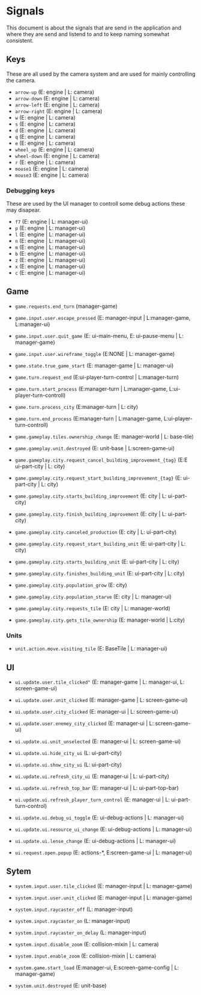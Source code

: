 # Signals

This document is about the signals that are send in the application and where they are send and listend to and to keep naming somewhat consistent.

## Keys

These are all used by the camera system and are used for mainly controlling the camera.

- `arrow-up` (E: engine | L: camera)
- `arrow-down` (E: engine | L: camera)
- `arrow-left` (E: engine | L: camera)
- `arrow-right` (E: engine | L: camera)
- `w` (E: engine | L: camera)
- `s` (E: engine | L: camera)
- `d` (E: engine | L: camera)
- `q` (E: engine | L: camera)
- `e` (E: engine | L: camera)
- `wheel_up` (E: engine | L: camera)
- `wheel-down` (E: engine | L: camera)
- `r` (E: engine | L: camera)
- `mouse1` (E: engine | L: camera)
- `mouse3` (E: engine | L: camera)

### Debugging keys

These are used by the UI manager to controll some debug actions these may disapear.

- `f7` (E: engine | L: manager-ui)
- `p` (E: engine | L: manager-ui)
- `l` (E: engine | L: manager-ui)
- `n` (E: engine | L: manager-ui)
- `m` (E: engine | L: manager-ui)
- `b` (E: engine | L: manager-ui)
- `z` (E: engine | L: manager-ui)
- `x` (E: engine | L: manager-ui)
- `c` (E: engine | L: manager-ui)

## Game

- `game.requests.end_turn` (manager-game)
- `game.input.user.escape_pressed` (E: manager-input | L:manager-game, L:manager-ui)
- `game.input.user.quit_game` (E: ui-main-menu, E: ui-pause-menu | L: manager-game)
- `game.input.user.wireframe_toggle` (E:NONE | L: manager-game)
- `game.state.true_game_start` (E: manager-game | L: manager-ui)

- `game.turn.request_end` (E:ui-player-turn-control | L:manager-turn)
- `game.turn.start_process` (E:manager-turn | L:manager-game, L:ui-player-turn-controll)
- `game.turn.process_city` (E:manager-turn | L: city)
- `game.turn.end_process` (E:manager-turn | L:manager-game, L:ui-player-turn-controll)

- `game.gameplay.tiles.ownership_change` (E: manager-world | L: base-tile)
- `game.gameplay.unit.destroyed` (E: unit-base | L:screen-game-ui)

- `game.gameplay.city.request_cancel_building_improvement_{tag}` (E:E ui-part-city | L: city)
- `game.gameplay.city.request_start_building_improvement_{tag}` (E: ui-part-city | L: city)
- `game.gameplay.city.starts_building_improvement` (E: city | L: ui-part-city)
- `game.gameplay.city.finish_building_improvement` (E: city | L: ui-part-city)
- `game.gameplay.city.canceled_production` (E: city | L: ui-part-city)

- `game.gameplay.city.request_start_building_unit` (E: ui-part-city | L: city)
- `game.gameplay.city.starts_building_unit` (E: ui-part-city | L: city)
- `game.gameplay.city.finishes_building_unit` (E: ui-part-city | L: city)

- `game.gameplay.city.population_grow` (E: city)
- `game.gameplay.city.population_starve` (E: city | L: manager-ui)
- `game.gameplay.city.requests_tile` (E: city | L: manager-world)
- `game.gameplay.city.gets_tile_ownership` (E: manager-world | L:city)

### Units

- `unit.action.move.visiting_tile` (E: BaseTile | L: manager-ui)

## UI

- `ui.update.user.tile_clicked"` (E: manager-game | L: manager-ui, L: screen-game-ui)
- `ui.update.user.unit_clicked` (E: manager-game | L: screen-game-ui)
- `ui.update.user.city_clicked` (E: manager-ui | L: screen-game-ui)
- `ui.update.user.enemey_city_clicked` (E: manager-ui | L: screen-game-ui)

- `ui.update.ui.unit_unselected` (E: manager-ui | L: screen-game-ui)

- `ui.update.ui.hide_city_ui` (L: ui-part-city)
- `ui.update.ui.show_city_ui` (L: ui-part-city)

- `ui.update.ui.refresh_city_ui` (E: manager-ui | L: ui-part-city)
- `ui.update.ui.refresh_top_bar` (E: manager-ui | L: ui-part-top-bar)
- `ui.update.ui.refresh_player_turn_control` (E: manager-ui | L: ui-part-turn-control)

- `ui.update.ui.debug_ui_toggle` (E: ui-debug-actions | L: manager-ui)
- `ui.update.ui.resource_ui_change` (E: ui-debug-actions | L: manager-ui)
- `ui.update.ui.lense_change` (E: ui-debug-actions | L: manager-ui)

- `ui.request.open.popup` (E: actions-*, E:screen-game-ui | L: manager-ui)

## Sytem

- `system.input.user.tile_clicked` (E: manager-input | L: manager-game)
- `system.input.user.unit_clicked` (E: manager-input | L: manager-game)

- `system.input.raycaster_off` (L: manager-input)
- `system.input.raycaster_on` (L: manager-input)
- `system.input.raycaster_on_delay` (L: manager-input)

- `system.input.disable_zoom` (E: collision-mixin | L: camera)
- `system.input.enable_zoom` (E: collision-mixin | L: camera)

- `system.game.start_load` (E:manager-ui, E:screen-game-config | L: manager-game)
- `system.unit.destroyed` (E: unit-base)
